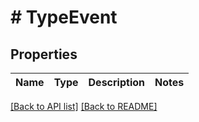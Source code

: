 # # TypeEvent

## Properties

Name | Type | Description | Notes
------------ | ------------- | ------------- | -------------


[[Back to API list]](../../README.md#endpoints) [[Back to README]](../../README.md)
